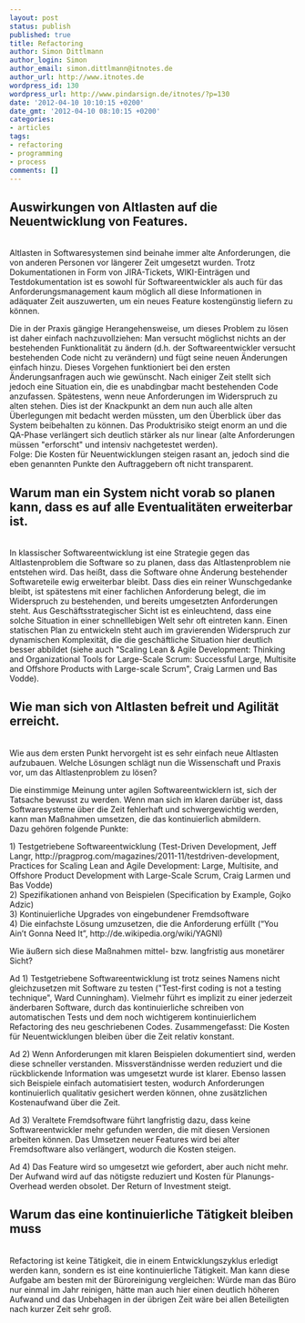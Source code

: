 ```yaml
---
layout: post
status: publish
published: true
title: Refactoring
author: Simon Dittlmann
author_login: Simon
author_email: simon.dittlmann@itnotes.de
author_url: http://www.itnotes.de
wordpress_id: 130
wordpress_url: http://www.pindarsign.de/itnotes/?p=130
date: '2012-04-10 10:10:15 +0200'
date_gmt: '2012-04-10 08:10:15 +0200'
categories:
- articles
tags:
- refactoring
- programming
- process
comments: []
---
```

<h2>Auswirkungen von Altlasten auf die Neuentwicklung von Features.</h2><br />
Altlasten in Softwaresystemen sind beinahe immer alte Anforderungen, die von anderen Personen vor l&auml;ngerer Zeit umgesetzt wurden. Trotz Dokumentationen in Form von JIRA-Tickets, WIKI-Eintr&auml;gen und Testdokumentation ist es sowohl f&uuml;r Softwareentwickler als auch f&uuml;r das Anforderungsmanagement kaum m&ouml;glich all diese Informationen in ad&auml;quater Zeit auszuwerten, um ein neues Feature kosteng&uuml;nstig liefern zu k&ouml;nnen.</p>
<p>Die in der Praxis g&auml;ngige Herangehensweise, um dieses Problem zu l&ouml;sen ist daher einfach nachzuvollziehen: Man versucht m&ouml;glichst nichts an der bestehenden Funktionalit&auml;t zu &auml;ndern (d.h. der Softwareentwickler versucht bestehenden Code nicht zu ver&auml;ndern) und f&uuml;gt seine neuen &Auml;nderungen einfach hinzu. Dieses Vorgehen funktioniert bei den ersten &Auml;nderungsanfragen auch wie gew&uuml;nscht. Nach einiger Zeit stellt sich jedoch eine Situation ein, die es unabdingbar macht bestehenden Code anzufassen. Sp&auml;testens, wenn neue Anforderungen im Widerspruch zu alten stehen. Dies ist der Knackpunkt an dem nun auch alle alten &Uuml;berlegungen mit bedacht werden m&uuml;ssten, um den &Uuml;berblick &uuml;ber das System beibehalten zu k&ouml;nnen. Das Produktrisiko steigt enorm an und die QA-Phase verl&auml;ngert sich deutlich st&auml;rker als nur linear (alte Anforderungen m&uuml;ssen "erforscht" und intensiv nachgetestet werden).<br />
Folge: Die Kosten f&uuml;r Neuentwicklungen steigen rasant an, jedoch sind die eben genannten Punkte den Auftraggebern oft nicht transparent.</p>
<h2>Warum man ein System nicht vorab so planen kann, dass es auf alle Eventualit&auml;ten erweiterbar ist.</h2><br />
In klassischer Softwareentwicklung ist eine Strategie gegen das Altlastenproblem die Software so zu planen, dass das Altlastenproblem nie entstehen wird. Das hei&szlig;t, dass die Software ohne &Auml;nderung bestehender Softwareteile ewig erweiterbar bleibt. Dass dies ein reiner Wunschgedanke bleibt, ist sp&auml;testens mit einer fachlichen Anforderung belegt, die im Widerspruch zu bestehenden, und bereits umgesetzten Anforderungen steht. Aus Gesch&auml;ftsstrategischer Sicht ist es einleuchtend, dass eine solche Situation in einer schnelllebigen Welt sehr oft eintreten kann. Einen statischen Plan zu entwickeln steht auch im gravierenden Widerspruch zur dynamischen Komplexit&auml;t, die die gesch&auml;ftliche Situation hier deutlich besser abbildet (siehe auch "Scaling Lean &amp; Agile Development: Thinking and Organizational Tools for Large-Scale Scrum: Successful Large, Multisite and Offshore Products with Large-scale Scrum", Craig Larmen und Bas Vodde).</p>
<h2>Wie man sich von Altlasten befreit und Agilit&auml;t erreicht.</h2><br />
Wie aus dem ersten Punkt hervorgeht ist es sehr einfach neue Altlasten aufzubauen. Welche L&ouml;sungen schl&auml;gt nun die Wissenschaft und Praxis vor, um das Altlastenproblem zu l&ouml;sen?</p>
<p>Die einstimmige Meinung unter agilen Softwareentwicklern ist, sich der Tatsache bewusst zu werden. Wenn man sich im klaren dar&uuml;ber ist, dass Softwaresysteme &uuml;ber die Zeit fehlerhaft und schwergewichtig werden, kann man Ma&szlig;nahmen umsetzen, die das kontinuierlich abmildern.<br />
Dazu geh&ouml;ren folgende Punkte:</p>
<p>1) Testgetriebene Softwareentwicklung (Test-Driven Development, Jeff Langr, http://pragprog.com/magazines/2011-11/testdriven-development, Practices for Scaling Lean and Agile Development: Large, Multisite, and Offshore Product Development with Large-Scale Scrum, Craig Larmen und Bas Vodde)<br />
2) Spezifikationen anhand von Beispielen (Specification by Example, Gojko Adzic)<br />
3) Kontinuierliche Upgrades von eingebundener Fremdsoftware<br />
4) Die einfachste L&ouml;sung umzusetzen, die die Anforderung erf&uuml;llt (&ldquo;You Ain&rsquo;t Gonna Need It&rdquo;, http://de.wikipedia.org/wiki/YAGNI)</p>
<p>Wie &auml;u&szlig;ern sich diese Ma&szlig;nahmen mittel- bzw. langfristig aus monet&auml;rer Sicht?</p>
<p>Ad 1) Testgetriebene Softwareentwicklung ist trotz seines Namens nicht gleichzusetzen mit Software zu testen ("Test-first coding is not a testing technique", Ward Cunningham). Vielmehr f&uuml;hrt es implizit zu einer jederzeit &auml;nderbaren Software, durch das kontinuierliche schreiben von automatischen Tests und dem noch wichtigerem kontinuierlichem Refactoring des neu geschriebenen Codes. Zusammengefasst: Die Kosten f&uuml;r Neuentwicklungen bleiben &uuml;ber die Zeit relativ konstant.</p>
<p>Ad 2) Wenn Anforderungen mit klaren Beispielen dokumentiert sind, werden diese schneller verstanden. Missverst&auml;ndnisse werden reduziert und die r&uuml;ckblickende Information was umgesetzt wurde ist klarer. Ebenso lassen sich Beispiele einfach automatisiert testen, wodurch Anforderungen kontinuierlich qualitativ gesichert werden k&ouml;nnen, ohne zus&auml;tzlichen Kostenaufwand &uuml;ber die Zeit.</p>
<p>Ad 3) Veraltete Fremdsoftware f&uuml;hrt langfristig dazu, dass keine Softwareentwickler mehr gefunden werden, die mit diesen Versionen arbeiten k&ouml;nnen. Das Umsetzen neuer Features wird bei alter Fremdsoftware also verl&auml;ngert, wodurch die Kosten steigen.</p>
<p>Ad 4) Das Feature wird so umgesetzt wie gefordert, aber auch nicht mehr. Der Aufwand wird auf das n&ouml;tigste reduziert und Kosten f&uuml;r Planungs-Overhead werden obsolet. Der Return of Investment steigt.</p>
<h2>Warum das eine kontinuierliche T&auml;tigkeit bleiben muss</h2><br />
Refactoring ist keine T&auml;tigkeit, die in einem Entwicklungszyklus erledigt werden kann, sondern es ist eine kontinuierliche T&auml;tigkeit. Man kann diese Aufgabe am besten mit der B&uuml;roreinigung vergleichen: W&uuml;rde man das B&uuml;ro nur einmal im Jahr reinigen, h&auml;tte man auch hier einen deutlich h&ouml;heren Aufwand und das Unbehagen in der &uuml;brigen Zeit w&auml;re bei allen Beteiligten nach kurzer Zeit sehr gro&szlig;.</p>
